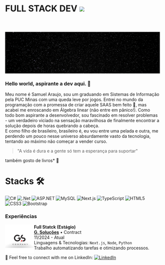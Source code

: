 
# FULL STACK DEV <img src="https://media.giphy.com/media/f9jQLaKJJl6dL0AmmZ/giphy.gif" width="30px">

<img style="margin-top: 40px;" width="1000px" align="center" src="assets/universe.jpg">

### Hello world, aspirante a dev aqui. 👋

Meu nome é Samuel Araujo, sou um graduando em Sistemas de Informação pela PUC Minas com uma queda leve por jogos. Entrei no mundo da programação com a promessa de criar aquele SAAS bem feito 🦄, mas acabei me enroscando em Álgebra linear (não entre em pânico!). Como todo bom aspirante a desenvolvedor, sou fascinado em resolver problemas - um verdadeiro viciado na sensação maravilhosa de finalmente encontrar a solução depois de horas quebrando a cabeça.<br>
E como filho de brasileiro, brasileiro é, eu vou entre uma pelada e outra, me perdendo um pouco nesse universo absurdamente vasto da tecnologia, tentando ao máximo não começar a vender curso.
> "A vida é dura e a gente só tem a esperança para suportar"

também gosto de livros* 📖

# Stacks 🛠️
![C#](https://img.shields.io/badge/c%23-%23239120.svg?style=for-the-badge&logo=csharp&logoColor=white)  ![.Net](https://img.shields.io/badge/.NET-5C2D91?style=for-the-badge&logo=.net&logoColor=white)  ![ASP.NET](https://img.shields.io/badge/ASP.NET-%230078D7.svg?style=for-the-badge&logo=dotnet&logoColor=white)  ![MySQL](https://img.shields.io/badge/MySQL-4479A1?style=for-the-badge&logo=mysql&logoColor=white)  ![Next.js](https://img.shields.io/badge/Next-black?style=for-the-badge&logo=next.js&logoColor=white)  ![TypeScript](https://img.shields.io/badge/typescript-%23007ACC.svg?style=for-the-badge&logo=typescript&logoColor=white)  ![HTML5](https://img.shields.io/badge/html5-%23E34F26.svg?style=for-the-badge&logo=html5&logoColor=white)  ![CSS3](https://img.shields.io/badge/css3-%231572B6.svg?style=for-the-badge&logo=css3&logoColor=white)  ![Bootstrap](https://img.shields.io/badge/bootstrap-%23563D7C.svg?style=for-the-badge&logo=bootstrap&logoColor=white) 
  
### Experiências

[<img align="left" height="94px" width="94px" alt="Rocketseat" src="assets/logo.jpg"/>](https://www.linkedin.com/company/grupo-solucoes-minasgerais/posts/?feedView=all)

**Full Statck (Estágio)** \
[**G. Soluções**](https://www.linkedin.com/company/grupo-solucoes-minasgerais/posts/?feedView=all) • Contract \
11/2024 - Atual<br>
Linguagens & Tecnologias: `Next.js`, `Node`, `Python`\
Trabalho automatizando tarefas e otimizando processos.

🔗 Feel free to connect with me on LinkedIn: <a href="https://www.linkedin.com/in/muca-oliveira/"><img src="https://img.shields.io/badge/LinkedIn-%230077B5.svg?&style=flat-square&logo=linkedin&logoColor=white" alt="LinkedIn"> </a>

